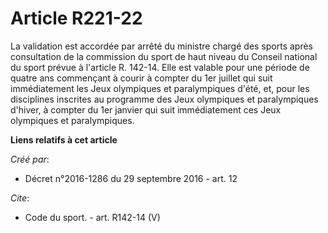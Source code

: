 # Article R221-22

La validation est accordée par arrêté du ministre chargé des sports après consultation de la commission du sport de haut
niveau du Conseil national du sport prévue à l'article R. 142-14. Elle est valable pour une période de quatre ans commençant
à courir à compter du 1er juillet qui suit immédiatement les Jeux olympiques et paralympiques d'été, et, pour les disciplines
inscrites au programme des Jeux olympiques et paralympiques d'hiver, à compter du 1er janvier qui suit immédiatement ces Jeux
olympiques et paralympiques.

**Liens relatifs à cet article**

_Créé par_:

  - Décret n°2016-1286 du 29 septembre 2016 - art. 12

_Cite_:

  - Code du sport. - art. R142-14 (V)
